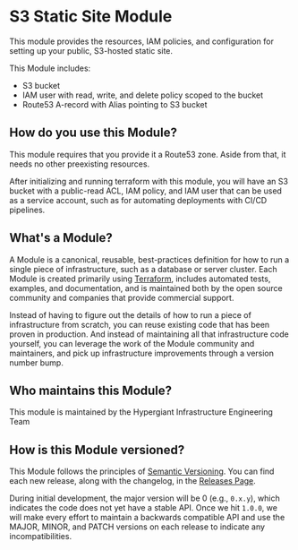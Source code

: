 # S3 Static Site Module

This module provides the resources, IAM policies, and configuration for setting up your public, S3-hosted static site.

This Module includes:
 - S3 bucket
 - IAM user with read, write, and delete policy scoped to the bucket
 - Route53 A-record with Alias pointing to S3 bucket

## How do you use this Module?
This module requires that you provide it a Route53 zone. Aside from that, it needs no other preexisting resources.

After initializing and running terraform with this module, you will have an S3 bucket with a public-read ACL,
IAM policy, and IAM user that can be used as a service account, such as for automating deployments with CI/CD
pipelines.

## What's a Module?

A Module is a canonical, reusable, best-practices definition for how to run a single piece of infrastructure, such
as a database or server cluster. Each Module is created primarily using [Terraform](https://www.terraform.io/),
includes automated tests, examples, and documentation, and is maintained both by the open source community and
companies that provide commercial support.

Instead of having to figure out the details of how to run a piece of infrastructure from scratch, you can reuse
existing code that has been proven in production. And instead of maintaining all that infrastructure code yourself,
you can leverage the work of the Module community and maintainers, and pick up infrastructure improvements through
a version number bump.

## Who maintains this Module?

This module is maintained by the Hypergiant Infrastructure Engineering Team

## How is this Module versioned?

This Module follows the principles of [Semantic Versioning](http://semver.org/). You can find each new release,
along with the changelog, in the [Releases Page](../../releases).

During initial development, the major version will be 0 (e.g., `0.x.y`), which indicates the code does not yet have a
stable API. Once we hit `1.0.0`, we will make every effort to maintain a backwards compatible API and use the MAJOR,
MINOR, and PATCH versions on each release to indicate any incompatibilities.

